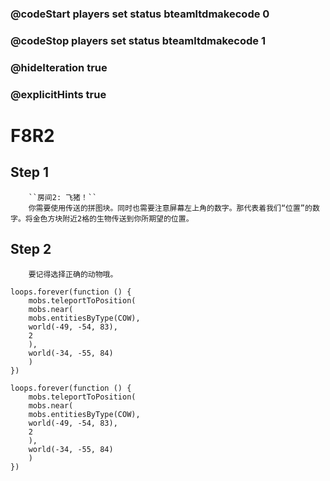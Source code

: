 ### @codeStart players set status bteamltdmakecode 0
### @codeStop players set status bteamltdmakecode 1


### @hideIteration true
### @explicitHints true

# F8R2

## Step 1
        ``房间2: 飞猪！``
	    你需要使用传送的拼图块。同时也需要注意屏幕左上角的数字。那代表着我们“位置”的数字。将金色方块附近2格的生物传送到你所期望的位置。
        

## Step 2
        要记得选择正确的动物哦。
 

```ghost
loops.forever(function () {
    mobs.teleportToPosition(
    mobs.near(
    mobs.entitiesByType(COW),
    world(-49, -54, 83),
    2
    ),
    world(-34, -55, 84)
    )
})

```

```template
loops.forever(function () {
    mobs.teleportToPosition(
    mobs.near(
    mobs.entitiesByType(COW),
    world(-49, -54, 83),
    2
    ),
    world(-34, -55, 84)
    )
})

```

```package
```
